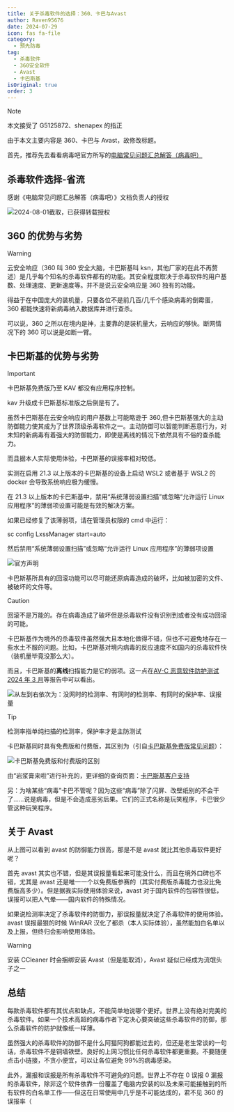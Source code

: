 ```yaml
---
title: 关于杀毒软件的选择：360、卡巴与Avast
author: Raven95676
date: 2024-07-29
icon: fas fa-file
category:
  - 预先防毒
tag:
  - 杀毒软件
  - 360安全软件
  - Avast
  - 卡巴斯基
isOriginal: true
order: 3
---
```


> [!note]
> 本文接受了 G5125872、shenapex 的指正
>
> 由于本文主要内容是 360、卡巴与 Avast，故修改标题。

首先，推荐先去看看病毒吧官方所写的[电脑常见问题汇总解答（病毒吧）](https://docs.qq.com/doc/DSU9mbmt5SHp2YmFS)

## 杀毒软件选择-省流

感谢《电脑常见问题汇总解答（病毒吧）》文档负责人的授权

![2024-08-01截取，已获得转载授权](https://ooo.0x0.ooo/2024/08/24/OtLhSi.png)

## 360 的优势与劣势

> [!warning]
> 云安全响应（360 叫 360 安全大脑，卡巴斯基叫 ksn，其他厂家的在此不再赘述）是几乎每个知名的杀毒软件都有的功能。其安全程度取决于杀毒软件的用户基数、处理速度、更新速度等。并不是说云安全响应是 360 独有的功能。

得益于在中国庞大的装机量，只要各位不是前几百/几千个感染病毒的倒霉蛋，360 都能快速将新病毒纳入数据库并进行查杀。

可以说，360 之所以在境内是神，主要靠的是装机量大，云响应的够快。断网情况下的 360 可以说是如断一臂。

## 卡巴斯基的优势与劣势

> [!important]
> 卡巴斯基免费版乃至 KAV 都没有应用程序控制。
>
> kav 升级成卡巴斯基标准版之后倒是有了。

虽然卡巴斯基在云安全响应的用户基数上可能略逊于 360,但卡巴斯基强大的主动防御能力使其成为了世界顶级杀毒软件之一。主动防御可以智能判断恶意行为，对未知的新病毒有着强大的防御能力，即使是离线的情况下依然具有不俗的查杀能力。

而且据本人实际使用体验，卡巴斯基的误报率相对较低。

实测在启用 21.3 以上版本的卡巴斯基的设备上启动 WSL2 或者基于 WSL2 的 docker 会导致系统响应极为缓慢。

在 21.3 以上版本的卡巴斯基中，禁用“系统薄弱设置扫描”或忽略“允许运行 Linux 应用程序”的薄弱项设置可能是有效的解决方案。

如果已经修复了该薄弱项，请在管理员权限的 cmd 中运行：

sc config LxssManager start=auto

然后禁用“系统薄弱设置扫描”或忽略“允许运行 Linux 应用程序”的薄弱项设置

![官方声明](https://ooo.0x0.ooo/2024/08/24/OtL7Dx.png)

卡巴斯基所具有的回滚功能可以尽可能还原病毒造成的破坏，比如被加密的文件、被破坏的文件等。

> [!caution]
> 回滚不是万能的。存在病毒造成了破坏但是杀毒软件没有识别到或者没有成功回滚的可能。

卡巴斯基作为境外的杀毒软件虽然强大且本地化做得不错，但也不可避免地存在一些水土不服的问题。比如，卡巴斯基对境内病毒的反应速度不如国内的杀毒软件快（装机量毕竟没那么大）。

而且，卡巴斯基的**离线**扫描能力是它的弱项。这一点在[AV-C 恶意软件防护测试 2024 年 3 月](https://www.av-comparatives.org/tests/malware-protection-test-march-2024/)等报告中可以看出。

![从左到右依次为：没网时的检测率、有网时的检测率、有网时的保护率、误报量](https://ooo.0x0.ooo/2024/08/24/OtLiCX.png)

> [!tip]
> 检测率指单纯扫描的检测率，保护率才是主防测试

卡巴斯基同时具有免费版和付费版，其区别为（引自[卡巴斯基免费版常见问题](https://www.kaspersky.com.cn/blog/kaspersky-free-faq/8245/)）：

![卡巴斯基免费版和付费版的区别](https://ooo.0x0.ooo/2024/08/24/OtL1nt.png)

由“岩浆膏来啦”进行补充的，更详细的查询页面：[卡巴斯基客户支持](https://support.kaspersky.cn/consumer)

另：为啥某些“病毒”卡巴不管呢？因为这些“病毒”除了闪屏、改壁纸别的不会干了……说是病毒，但是不会造成恶劣后果。它们的正式名称是玩笑程序，卡巴很少管这种玩笑程序。

## 关于 Avast

从上图可以看到 avast 的防御能力很高，那是不是 avast 就比其他杀毒软件更好呢？

首先 avast 其实也不错，但是其误报量看起来可能没什么，而且在境外口碑也不错，尤其是 avast 还是唯一一个以免费版参赛的（其实付费版杀毒能力也没比免费版高多少）。但是据我实际使用体验来说，avast 对于国内软件的包容性很低，误报可以把人气晕——国内软件的特殊情况。

如果说检测率决定了杀毒软件的防御力，那误报量就决定了杀毒软件的使用体验。avast 误报最狠的时候 WinRAR 汉化了都杀（本人实际体验），虽然能加白名单以及上报，但终归会影响使用体验。

> [!warning]
> 安装 CCleaner 时会捆绑安装 Avast（但是能取消），Avast 疑似已经成为流氓头子之一

## 总结

每款杀毒软件都有其优点和缺点，不能简单地说哪个更好。世界上没有绝对完美的杀毒软件。如果一个技术高超的病毒作者下定决心要突破这些杀毒软件的防御，那么杀毒软件的防护就像纸一样薄。

虽然强大的杀毒软件的防御不是什么阿猫阿狗都能过去的，但还是老生常谈的一句话，杀毒软件不是铜墙铁壁。良好的上网习惯比任何杀毒软件都更重要。不要随便点击小链接，不贪小便宜，可以让各位避免 99%的病毒感染。

此外，漏报和误报是所有杀毒软件不可避免的问题。世界上不存在 0 误报 0 漏报的杀毒软件，除非这个软件依靠一份覆盖了电脑内安装的以及未来可能接触到的所有软件的白名单工作——但这在日常使用中几乎是不可能达成的，君不见 360 的误报率（
